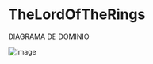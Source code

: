 # TheLordOfTheRings

DIAGRAMA DE DOMINIO

![image](https://user-images.githubusercontent.com/9613461/203181043-e1db2258-e2fe-42b4-9792-4d242562f698.png)
